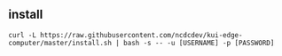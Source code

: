 ## install
`curl -L https://raw.githubusercontent.com/ncdcdev/kui-edge-computer/master/install.sh | bash -s -- -u [USERNAME] -p [PASSWORD]`
